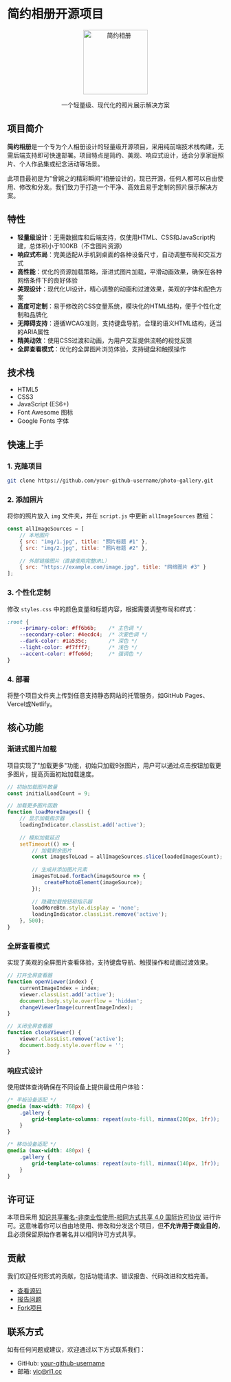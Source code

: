 # 简约相册开源项目

<p align="center">
  <img src="https://img.alicdn.com/imgextra/i2/2212723071657/O1CN01dY34ov1O6xKESoh5k_!!2212723071657.jpg" alt="简约相册" width="150">
</p>

<p align="center">
  一个轻量级、现代化的照片展示解决方案
</p>

## 项目简介

**简约相册**是一个专为个人相册设计的轻量级开源项目，采用纯前端技术栈构建，无需后端支持即可快速部署。项目特点是简约、美观、响应式设计，适合分享家庭照片、个人作品集或纪念活动等场景。

此项目最初是为"曾婉之的精彩瞬间"相册设计的，现已开源，任何人都可以自由使用、修改和分发。我们致力于打造一个干净、高效且易于定制的照片展示解决方案。

## 特性

- **轻量级设计**：无需数据库和后端支持，仅使用HTML、CSS和JavaScript构建，总体积小于100KB（不含图片资源）
- **响应式布局**：完美适配从手机到桌面的各种设备尺寸，自动调整布局和交互方式
- **高性能**：优化的资源加载策略，渐进式图片加载，平滑动画效果，确保在各种网络条件下的良好体验
- **美观设计**：现代化UI设计，精心调整的动画和过渡效果，美观的字体和配色方案
- **高度可定制**：易于修改的CSS变量系统，模块化的HTML结构，便于个性化定制和品牌化
- **无障碍支持**：遵循WCAG准则，支持键盘导航，合理的语义HTML结构，适当的ARIA属性
- **精美动效**：使用CSS过渡和动画，为用户交互提供流畅的视觉反馈
- **全屏查看模式**：优化的全屏图片浏览体验，支持键盘和触摸操作

## 技术栈

- HTML5
- CSS3
- JavaScript (ES6+)
- Font Awesome 图标
- Google Fonts 字体

## 快速上手

### 1. 克隆项目

```bash
git clone https://github.com/your-github-username/photo-gallery.git
```

### 2. 添加照片

将你的照片放入 `img` 文件夹，并在 `script.js` 中更新 `allImageSources` 数组：

```javascript
const allImageSources = [
    // 本地图片
    { src: "img/1.jpg", title: "照片标题 #1" },
    { src: "img/2.jpg", title: "照片标题 #2" },
    
    // 外部链接图片（直接使用完整URL）
    { src: "https://example.com/image.jpg", title: "网络图片 #3" }
];
```

### 3. 个性化定制

修改 `styles.css` 中的颜色变量和标题内容，根据需要调整布局和样式：

```css
:root {
    --primary-color: #ff6b6b;    /* 主色调 */
    --secondary-color: #4ecdc4;  /* 次要色调 */
    --dark-color: #1a535c;       /* 深色 */
    --light-color: #f7fff7;      /* 浅色 */
    --accent-color: #ffe66d;     /* 强调色 */
}
```

### 4. 部署

将整个项目文件夹上传到任意支持静态网站的托管服务，如GitHub Pages、Vercel或Netlify。

## 核心功能

### 渐进式图片加载

项目实现了"加载更多"功能，初始只加载9张图片，用户可以通过点击按钮加载更多图片，提高页面初始加载速度。

```javascript
// 初始加载图片数量
const initialLoadCount = 9;

// 加载更多图片函数
function loadMoreImages() {
    // 显示加载指示器
    loadingIndicator.classList.add('active');
    
    // 模拟加载延迟
    setTimeout(() => {
        // 加载剩余图片
        const imagesToLoad = allImageSources.slice(loadedImagesCount);
        
        // 生成并添加图片元素
        imagesToLoad.forEach(imageSource => {
            createPhotoElement(imageSource);
        });
        
        // 隐藏加载按钮和指示器
        loadMoreBtn.style.display = 'none';
        loadingIndicator.classList.remove('active');
    }, 500);
}
```

### 全屏查看模式

实现了美观的全屏图片查看体验，支持键盘导航、触摸操作和动画过渡效果。

```javascript
// 打开全屏查看器
function openViewer(index) {
    currentImageIndex = index;
    viewer.classList.add('active');
    document.body.style.overflow = 'hidden';
    changeViewerImage(currentImageIndex);
}

// 关闭全屏查看器
function closeViewer() {
    viewer.classList.remove('active');
    document.body.style.overflow = '';
}
```

### 响应式设计

使用媒体查询确保在不同设备上提供最佳用户体验：

```css
/* 平板设备适配 */
@media (max-width: 768px) {
    .gallery {
        grid-template-columns: repeat(auto-fill, minmax(200px, 1fr));
    }
}

/* 移动设备适配 */
@media (max-width: 480px) {
    .gallery {
        grid-template-columns: repeat(auto-fill, minmax(140px, 1fr));
    }
}
```

## 许可证

本项目采用 [知识共享署名-非商业性使用-相同方式共享 4.0 国际许可协议](https://creativecommons.org/licenses/by-nc-sa/4.0/deed.zh) 进行许可。这意味着你可以自由地使用、修改和分发这个项目，但**不允许用于商业目的**，且必须保留原始作者署名并以相同许可方式共享。

## 贡献

我们欢迎任何形式的贡献，包括功能请求、错误报告、代码改进和文档完善。

- [查看源码](https://github.com/your-github-username/photo-gallery)
- [报告问题](https://github.com/your-github-username/photo-gallery/issues)
- [Fork项目](https://github.com/your-github-username/photo-gallery/fork)

## 联系方式

如有任何问题或建议，欢迎通过以下方式联系我们：

- GitHub: [your-github-username](https://github.com/your-github-username)
- 邮箱: yic@rl1.cc 

